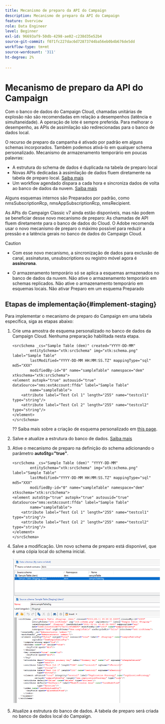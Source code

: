 ```yaml
---
title: Mecanismo de preparo da API do Campaign
description: Mecanismo de preparo da API do Campaign
feature: Overview
role: Data Engineer
level: Beginner
exl-id: 96693af9-50db-4298-ae02-c238d35e52b4
source-git-commit: f071fc227dac6d72873744ba56eb0b4b676de5dd
workflow-type: tm+mt
source-wordcount: '311'
ht-degree: 2%

---
```


# Mecanismo de preparo da API do Campaign

Com o banco de dados do Campaign Cloud, chamadas unitárias de explosão não são recomendadas em relação a desempenhos (latência e simultaneidade). A operação de lote é sempre preferida. Para melhorar o desempenho, as APIs de assimilação são redirecionadas para o banco de dados local.

O recurso de preparo da campanha é ativado por padrão em alguns schemas incorporados. Também podemos ativá-lo em qualquer schema personalizado. Mecanismo de armazenamento temporário em poucas palavras:

* A estrutura do schema de dados é duplicada na tabela de preparo local
* Novas APIs dedicadas à assimilação de dados fluem diretamente na tabela de preparo local. [Saiba mais](new-apis.md)
* Um workflow agendado dispara a cada hora e sincroniza dados de volta ao banco de dados da nuvem. [Saiba mais](../config/replication.md)

Alguns esquemas internos são Preparados por padrão, como nmsSubscriptionRcp, nmsAppSubscriptionRcp, nmsRecipient.

As APIs do Campaign Classic v7 ainda estão disponíveis, mas não podem se beneficiar desse novo mecanismo de preparo: As chamadas de API fluem diretamente para o banco de dados do Cloud. O Adobe recomenda usar o novo mecanismo de preparo o máximo possível para reduzir a pressão e a latência gerais no banco de dados do Campaign Cloud.

>[!CAUTION]
>
>* Com esse novo mecanismo, a sincronização de dados para exclusão de canal, assinaturas, unsubscriptions ou registro móvel agora é **assíncrona**.
>
>* O armazenamento temporário só se aplica a esquemas armazenados no banco de dados da nuvem. Não ative o armazenamento temporário em schemas replicados. Não ative o armazenamento temporário em esquemas locais. Não ativar Preparo em um esquema Preparado
>


## Etapas de implementação{#implement-staging}

Para implementar o mecanismo de preparo do Campaign em uma tabela específica, siga as etapas abaixo:

1. Crie uma amostra de esquema personalizado no banco de dados da Campaign Cloud. Nenhuma preparação habilitada nesta etapa.

   ```
   <srcSchema _cs="Sample Table (dem)" created="YYYY-DD-MM"
           entitySchema="xtk:srcSchema" img="xtk:schema.png" label="Sample Table"
           lastModified="YYYY-DD-MM HH:MM:SS.TZ" mappingType="sql" md5="XXX"
           modifiedBy-id="0" name="sampleTable" namespace="dem" xtkschema="xtk:srcSchema">
   <element autopk="true" autouuid="true" dataSource="nms:extAccount:ffda" label="Sample Table"
           name="sampleTable">
       <attribute label="Test Col 1" length="255" name="testcol1" type="string"/>
       <attribute label="Test Col 2" length="255" name="testcol2" type="string"/>
   </element>
   </srcSchema>
   ```

   ?? Saiba mais sobre a criação de esquema personalizado em [this page](create-schema.md).

1. Salve e atualize a estrutura do banco de dados.  [Saiba mais](update-database-structure.md)

1. Ative o mecanismo de preparo na definição do schema adicionando o parâmetro **autoStg=&quot;true&quot;**.

   ```
   <srcSchema _cs="Sample Table (dem)" "YYYY-DD-MM"
           entitySchema="xtk:srcSchema" img="xtk:schema.png" label="Sample Table"
           lastModified="YYYY-DD-MM HH:MM:SS.TZ" mappingType="sql" md5="XXX"
           modifiedBy-id="0" name="sampleTable" namespace="dem" xtkschema="xtk:srcSchema">
   <element autoStg="true" autopk="true" autouuid="true" dataSource="nms:extAccount:ffda" label="Sample Table"
           name="sampleTable">
       <attribute label="Test Col 1" length="255" name="testcol1" type="string"/>
       <attribute label="Test Col 2" length="255" name="testcol2" type="string"/>
   </element>
   </srcSchema>
   ```

1. Salve a modificação. Um novo schema de preparo está disponível, que é uma cópia local do schema inicial.

   ![](assets/staging-mechanism.png)

1. Atualize a estrutura do banco de dados. A tabela de preparo será criada no banco de dados local do Campaign.
